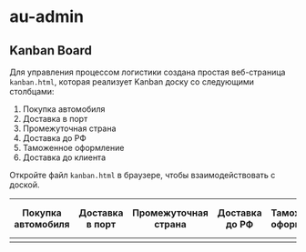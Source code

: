 # au-admin

## Kanban Board

Для управления процессом логистики создана простая веб-страница `kanban.html`, которая реализует Kanban доску со следующими столбцами:

1. Покупка автомобиля
2. Доставка в порт
3. Промежуточная страна
4. Доставка до РФ
5. Таможенное оформление
6. Доставка до клиента

Откройте файл `kanban.html` в браузере, чтобы взаимодействовать с доской.

| Покупка автомобиля | Доставка в порт | Промежуточная страна | Доставка до РФ | Таможенное оформление | Доставка до клиента |
| ------------------ | --------------- | -------------------- | -------------- | --------------------- | ------------------- |
|                    |                 |                      |                |                       |                     |
